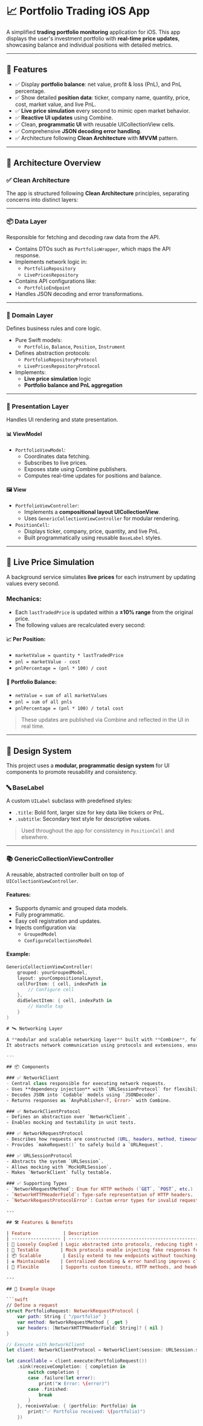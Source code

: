 # 📈 Portfolio Trading iOS App

A simplified **trading portfolio monitoring** application for iOS. This app displays the user's investment portfolio with **real-time price updates**, showcasing balance and individual positions with detailed metrics.

---

## 🚀 Features

- ✅ Display **portfolio balance**: net value, profit & loss (PnL), and PnL percentage.
- ✅ Show detailed **position data**: ticker, company name, quantity, price, cost, market value, and live PnL.
- ✅ **Live price simulation** every second to mimic open market behavior.
- ✅ **Reactive UI updates** using Combine.
- ✅ Clean, **programmatic UI** with reusable UICollectionView cells.
- ✅ Comprehensive **JSON decoding error handling**.
- ✅ Architecture following **Clean Architecture** with **MVVM** pattern.

---

## 🧱 Architecture Overview

### ✅ Clean Architecture

The app is structured following **Clean Architecture** principles, separating concerns into distinct layers:

---

### 📦 Data Layer

Responsible for fetching and decoding raw data from the API.

- Contains DTOs such as `PortfolioWrapper`, which maps the API response.
- Implements network logic in:
  - `PortfolioRepository`
  - `LivePricesRepository`
- Contains API configurations like:
  - `PortfolioEndpoint`
- Handles JSON decoding and error transformations.

---

### 🧠 Domain Layer

Defines business rules and core logic.

- Pure Swift models:
  - `Portfolio`, `Balance`, `Position`, `Instrument`
- Defines abstraction protocols:
  - `PortfolioRepositoryProtocol`
  - `LivePricesRepositoryProtocol`
- Implements:
  - **Live price simulation** logic
  - **Portfolio balance and PnL aggregation**

---

### 🎨 Presentation Layer

Handles UI rendering and state presentation.

#### 📊 ViewModel

- `PortfolioViewModel`:
  - Coordinates data fetching.
  - Subscribes to live prices.
  - Exposes state using Combine publishers.
  - Computes real-time updates for positions and balance.

#### 🖼 View

- `PortfolioViewController`:
  - Implements a **compositional layout UICollectionView**.
  - Uses `GenericCollectionViewController` for modular rendering.
- `PositionCell`:
  - Displays ticker, company, price, quantity, and live PnL.
  - Built programmatically using reusable `BaseLabel` styles.

---

## 🔄 Live Price Simulation

A background service simulates **live prices** for each instrument by updating values every second.

### Mechanics:

- Each `lastTradedPrice` is updated within a **±10% range** from the original price.
- The following values are recalculated every second:

#### 📈 Per Position:
- `marketValue = quantity * lastTradedPrice`
- `pnl = marketValue - cost`
- `pnlPercentage = (pnl * 100) / cost`

#### 💼 Portfolio Balance:
- `netValue = sum of all marketValues`
- `pnl = sum of all pnls`
- `pnlPercentage = (pnl * 100) / total cost`

> These updates are published via Combine and reflected in the UI in real time.

---

## 🎨 Design System

This project uses a **modular, programmatic design system** for UI components to promote reusability and consistency.

### 🔤 BaseLabel

A custom `UILabel` subclass with predefined styles:

- `.title`: Bold font, larger size for key data like tickers or PnL.
- `.subtitle`: Secondary text style for descriptive values.

> Used throughout the app for consistency in `PositionCell` and elsewhere.

---

### 📚 GenericCollectionViewController

A reusable, abstracted controller built on top of `UICollectionViewController`.

#### Features:
- Supports dynamic and grouped data models.
- Fully programmatic.
- Easy cell registration and updates.
- Injects configuration via:
  - `GroupedModel`
  - `ConfigureCollectionsModel`

#### Example:
```swift
GenericCollectionViewController(
    grouped: yourGroupedModel,
    layout: yourCompositionalLayout,
    cellForItem: { cell, indexPath in
        // Configure cell
    },
    didSelectItem: { cell, indexPath in
        // Handle tap
    }
)

# 🛰️ Networking Layer

A **modular and scalable networking layer** built with **Combine**, following **SOLID principles**.  
It abstracts network communication using protocols and extensions, ensuring **testability, flexibility, and maintainability**.

---

## 📦 Components

### ✅ NetworkClient
- Central class responsible for executing network requests.
- Uses **dependency injection** with `URLSessionProtocol` for flexibility and test mocking.
- Decodes JSON into `Codable` models using `JSONDecoder`.
- Returns responses as `AnyPublisher<T, Error>` with Combine.

### ✅ NetworkClientProtocol
- Defines an abstraction over `NetworkClient`.
- Enables mocking and testability in unit tests.

### ✅ NetworkRequestProtocol
- Describes how requests are constructed (URL, headers, method, timeout).
- Provides `makeRequest()` to safely build a `URLRequest`.

### ✅ URLSessionProtocol
- Abstracts the system `URLSession`.
- Allows mocking with `MockURLSession`.
- Makes `NetworkClient` fully testable.

### ✅ Supporting Types
- `NetworkRequestMethod`: Enum for HTTP methods (`GET`, `POST`, etc.)
- `NetworkHTTPHeaderField`: Type-safe representation of HTTP headers.
- `NetworkRequestProtocolError`: Custom error types for invalid request construction.

---

## 🛠 Features & Benefits

| Feature            | Description                                                                |
| ------------------ | -------------------------------------------------------------------------- |
| 🔄 Loosely Coupled | Logic abstracted into protocols, reducing tight coupling across layers.     |
| 🧪 Testable        | Mock protocols enable injecting fake responses for unit testing.           |
| 📦 Scalable        | Easily extend to new endpoints without touching core logic.                |
| ♻️ Maintainable    | Centralized decoding & error handling improves clarity and safety.          |
| 🧱 Flexible        | Supports custom timeouts, HTTP methods, and headers per endpoint.          |

---

## 📝 Example Usage

```swift
// Define a request
struct PortfolioRequest: NetworkRequestProtocol {
    var path: String { "/portfolio" }
    var method: NetworkRequestMethod { .get }
    var headers: [NetworkHTTPHeaderField: String]? { nil }
}

// Execute with NetworkClient
let client: NetworkClientProtocol = NetworkClient(session: URLSession.shared)

let cancellable = client.execute(PortfolioRequest())
    .sink(receiveCompletion: { completion in
        switch completion {
        case .failure(let error):
            print("❌ Error: \(error)")
        case .finished:
            break
        }
    }, receiveValue: { (portfolio: Portfolio) in
        print("✅ Portfolio received: \(portfolio)")
    })
